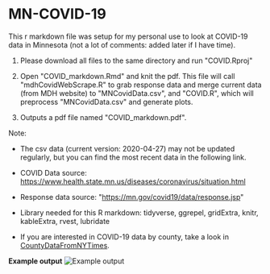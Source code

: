 # MN-COVID-19
This r markdown file was setup for my personal use to look at COVID-19 data in Minnesota (not a lot of comments: added later if I have time). 

1. Please download all files to the same directory and run "COVID.Rproj"

2. Open "COVID_markdown.Rmd" and knit the pdf. This file will call "mdhCovidWebScrape.R" to grab response data and merge current data (from MDH website) to "MNCovidData.csv", and "COVID.R", which will preprocess "MNCovidData.csv" and generate plots.

3. Outputs a pdf file named "COVID_markdown.pdf".

Note: 
  - The csv data (current version: 2020-04-27) may not be updated regularly, but you can find the most recent data in the following link. 
  
  - COVID Data source: https://www.health.state.mn.us/diseases/coronavirus/situation.html
  
  - Response data source: "https://mn.gov/covid19/data/response.jsp"
  
  - Library needed for this R markdown: tidyverse, ggrepel, gridExtra, knitr, kableExtra, rvest, lubridate  
  
  - If you are interested in COVID-19 data by county, take a look in [CountyDataFromNYTimes](../master/CountyDataFromNYTimes). 

**Example output**
![Example output](https://github.com/coolbaby0208/MN-COVID19/blob/master/COVID_markdown.png)
